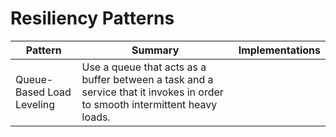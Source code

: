 # Resiliency Patterns

| Pattern | Summary | Implementations |
| --- | --- | --- |
| Queue-Based Load Leveling | Use a queue that acts as a buffer between a task and a service that it invokes in order to smooth intermittent heavy loads. |  |
